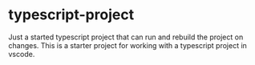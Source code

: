# typescript-project
Just a started typescript project that can run and rebuild the project on changes.
This is a starter project for working with a typescript project in vscode.
